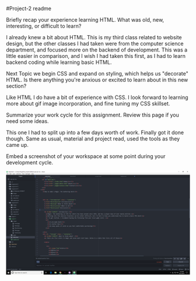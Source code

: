 #Project-2 readme

Briefly recap your experience learning HTML. What was old, new, interesting, or difficult to learn?

I already knew a bit about HTML. This is my third class related to website design, but the other classes I had taken were from the computer science department, and focused more on the backend of development. This was a little easier in comparison, and I wish I had taken this first, as I had to learn backend coding while learning basic HTML.

Next Topic we begin CSS and expand on styling, which helps us "decorate" HTML. Is there anything you're anxious or excited to learn about in this new section?

Like HTML I do have a bit of experience with CSS. I look forward to learning more about gif image incorporation, and fine tuning my CSS skillset.

Summarize your work cycle for this assignment. Review this page if you need some ideas.

This one I had to split up into a few days worth of work. Finally got it done though. Same as usual, material and project read, used the tools as they came up.

Embed a screenshot of your workspace at some point during your development cycle.


![My Image](images/desktop.png)
